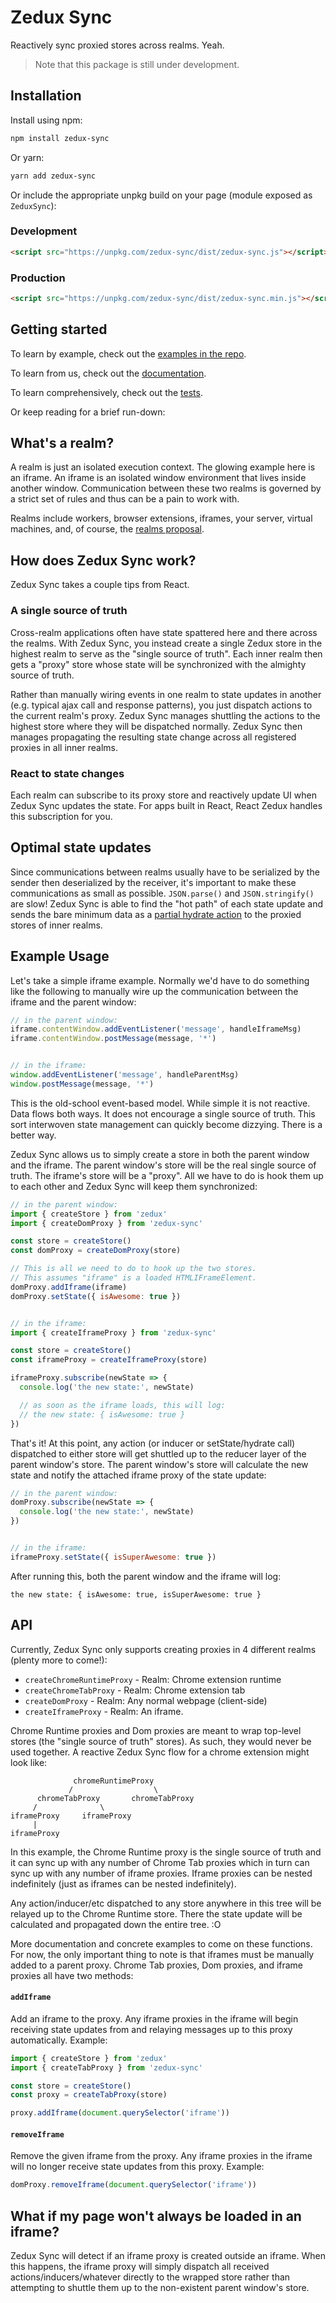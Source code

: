 # Zedux Sync

Reactively sync proxied stores across realms. Yeah.

> Note that this package is still under development.

## Installation

Install using npm:

```bash
npm install zedux-sync
```

Or yarn:

```bash
yarn add zedux-sync
```

Or include the appropriate unpkg build on your page (module exposed as `ZeduxSync`):

### Development

```html
<script src="https://unpkg.com/zedux-sync/dist/zedux-sync.js"></script>
```

### Production

```html
<script src="https://unpkg.com/zedux-sync/dist/zedux-sync.min.js"></script>
```

## Getting started

To learn by example, check out the [examples in the repo](https://github.com/bowheart/zedux-sync/tree/master/examples).

To learn from us, check out the [documentation](https://bowheart.github.io/zedux-sync/docs/overview).

To learn comprehensively, check out the [tests](https://github.com/bowheart/zedux-sync/tree/master/test).

Or keep reading for a brief run-down:

## What's a realm?

A realm is just an isolated execution context. The glowing example here is an iframe. An iframe is an isolated window environment that lives inside another window. Communication between these two realms is governed by a strict set of rules and thus can be a pain to work with.

Realms include workers, browser extensions, iframes, your server, virtual machines, and, of course, the [realms proposal](https://github.com/tc39/proposal-realms).

## How does Zedux Sync work?

Zedux Sync takes a couple tips from React.

### A single source of truth

Cross-realm applications often have state spattered here and there across the realms. With Zedux Sync, you instead create a single Zedux store in the highest realm to serve as the "single source of truth". Each inner realm then gets a "proxy" store whose state will be synchronized with the almighty source of truth.

Rather than manually wiring events in one realm to state updates in another (e.g. typical ajax call and response patterns), you just dispatch actions to the current realm's proxy. Zedux Sync manages shuttling the actions to the highest store where they will be dispatched normally. Zedux Sync then manages propagating the resulting state change across all registered proxies in all inner realms.

### React to state changes

Each realm can subscribe to its proxy store and reactively update UI when Zedux Sync updates the state. For apps built in React, React Zedux handles this subscription for you.

## Optimal state updates

Since communications between realms usually have to be serialized by the sender then deserialized by the receiver, it's important to make these communications as small as possible. `JSON.parse()` and `JSON.stringify()` are slow! Zedux Sync is able to find the "hot path" of each state update and sends the bare minimum data as a [partial hydrate action](https://bowheart.github.io/zedux/docs/api/actionTypes.html#partialhydrate) to the proxied stores of inner realms.

## Example Usage

Let's take a simple iframe example. Normally we'd have to do something like the following to manually wire up the communication between the iframe and the parent window:

```js
// in the parent window:
iframe.contentWindow.addEventListener('message', handleIframeMsg)
iframe.contentWindow.postMessage(message, '*')


// in the iframe:
window.addEventListener('message', handleParentMsg)
window.postMessage(message, '*')
```

This is the old-school event-based model. While simple it is not reactive. Data flows both ways. It does not encourage a single source of truth. This sort interwoven state management can quickly become dizzying. There is a better way.

Zedux Sync allows us to simply create a store in both the parent window and the iframe. The parent window's store will be the real single source of truth. The iframe's store will be a "proxy". All we have to do is hook them up to each other and Zedux Sync will keep them synchronized:

```js
// in the parent window:
import { createStore } from 'zedux'
import { createDomProxy } from 'zedux-sync'

const store = createStore()
const domProxy = createDomProxy(store)

// This is all we need to do to hook up the two stores.
// This assumes "iframe" is a loaded HTMLIFrameElement.
domProxy.addIframe(iframe)
domProxy.setState({ isAwesome: true })


// in the iframe:
import { createIframeProxy } from 'zedux-sync'

const store = createStore()
const iframeProxy = createIframeProxy(store)

iframeProxy.subscribe(newState => {
  console.log('the new state:', newState)

  // as soon as the iframe loads, this will log:
  // the new state: { isAwesome: true }
})
```

That's it! At this point, any action (or inducer or setState/hydrate call) dispatched to either store will get shuttled up to the reducer layer of the parent window's store. The parent window's store will calculate the new state and notify the attached iframe proxy of the state update:

```js
// in the parent window:
domProxy.subscribe(newState => {
  console.log('the new state:', newState)
})


// in the iframe:
iframeProxy.setState({ isSuperAwesome: true })
```

After running this, both the parent window and the iframe will log:

```
the new state: { isAwesome: true, isSuperAwesome: true }
```

## API

Currently, Zedux Sync only supports creating proxies in 4 different realms (plenty more to come!):

- `createChromeRuntimeProxy` - Realm: Chrome extension runtime
- `createChromeTabProxy` - Realm: Chrome extension tab
- `createDomProxy` - Realm: Any normal webpage (client-side)
- `createIframeProxy` - Realm: An iframe.

Chrome Runtime proxies and Dom proxies are meant to wrap top-level stores (the "single source of truth" stores). As such, they would never be used together. A reactive Zedux Sync flow for a chrome extension might look like:

```
              chromeRuntimeProxy
             /                  \
      chromeTabProxy       chromeTabProxy
     /              \
iframeProxy     iframeProxy
     |
iframeProxy
```

In this example, the Chrome Runtime proxy is the single source of truth and it can sync up with any number of Chrome Tab proxies which in turn can sync up with any number of iframe proxies. Iframe proxies can be nested indefinitely (just as iframes can be nested indefinitely).

Any action/inducer/etc dispatched to any store anywhere in this tree will be relayed up to the Chrome Runtime store. There the state update will be calculated and propagated down the entire tree. :O

More documentation and concrete examples to come on these functions. For now, the only important thing to note is that iframes must be manually added to a parent proxy. Chrome Tab proxies, Dom proxies, and iframe proxies all have two methods:

#### `addIframe`

Add an iframe to the proxy. Any iframe proxies in the iframe will begin receiving state updates from and relaying messages up to this proxy automatically. Example:

```js
import { createStore } from 'zedux'
import { createTabProxy } from 'zedux-sync'

const store = createStore()
const proxy = createTabProxy(store)

proxy.addIframe(document.querySelector('iframe'))
```

#### `removeIframe`

Remove the given iframe from the proxy. Any iframe proxies in the iframe will no longer receive state updates from this proxy. Example:

```js
domProxy.removeIframe(document.querySelector('iframe'))
```

## What if my page won't always be loaded in an iframe?

Zedux Sync will detect if an iframe proxy is created outside an iframe. When this happens, the iframe proxy will simply dispatch all received actions/inducers/whatever directly to the wrapped store rather than attempting to shuttle them up to the non-existent parent window's store.